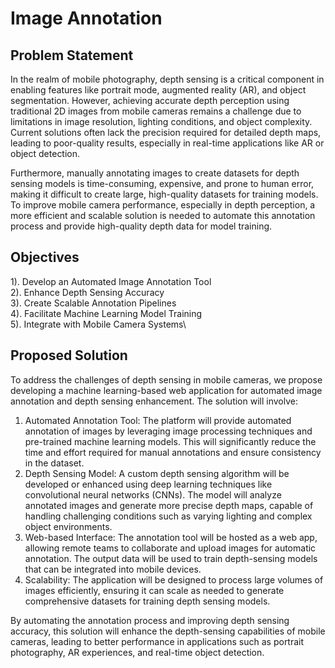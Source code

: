 # Image Annotation

## Problem Statement
In the realm of mobile photography, depth sensing is a critical component in enabling features like portrait mode, augmented reality (AR), and object segmentation. However, achieving accurate depth perception using traditional 2D images from mobile cameras remains a challenge due to limitations in image resolution, lighting conditions, and object complexity. Current solutions often lack the precision required for detailed depth maps, leading to poor-quality results, especially in real-time applications like AR or object detection.

Furthermore, manually annotating images to create datasets for depth sensing models is time-consuming, expensive, and prone to human error, making it difficult to create large, high-quality datasets for training models. To improve mobile camera performance, especially in depth perception, a more efficient and scalable solution is needed to automate this annotation process and provide high-quality depth data for model training.

## Objectives

1). Develop an Automated Image Annotation Tool\
2). Enhance Depth Sensing Accuracy\
3). Create Scalable Annotation Pipelines\
4). Facilitate Machine Learning Model Training\
5). Integrate with Mobile Camera Systems\

## Proposed Solution
To address the challenges of depth sensing in mobile cameras, we propose developing a machine learning-based web application for automated image annotation and depth sensing enhancement. The solution will involve:

1) Automated Annotation Tool: The platform will provide automated annotation of images by leveraging image processing techniques and pre-trained machine learning models. This will significantly reduce the time and effort required for manual annotations and ensure consistency in the dataset.
2) Depth Sensing Model: A custom depth sensing algorithm will be developed or enhanced using deep learning techniques like convolutional neural networks (CNNs). The model will analyze annotated images and generate more precise depth maps, capable of handling challenging conditions such as varying lighting and complex object environments.
3) Web-based Interface: The annotation tool will be hosted as a web app, allowing remote teams to collaborate and upload images for automatic annotation. The output data will be used to train depth-sensing models that can be integrated into mobile devices.
4) Scalability: The application will be designed to process large volumes of images efficiently, ensuring it can scale as needed to generate comprehensive datasets for training depth sensing models.

By automating the annotation process and improving depth sensing accuracy, this solution will enhance the depth-sensing capabilities of mobile cameras, leading to better performance in applications such as portrait photography, AR experiences, and real-time object detection.

